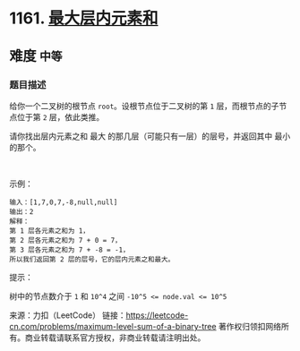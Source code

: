 # 1161. [最大层内元素和](https://leetcode-cn.com/problems/maximum-level-sum-of-a-binary-tree/)  
<font size=5> 难度 `中等` </font>
---

### 题目描述

给你一个二叉树的根节点 `root`。设根节点位于二叉树的第 `1` 层，而根节点的子节点位于第 `2` 层，依此类推。

请你找出层内元素之和 最大 的那几层（可能只有一层）的层号，并返回其中 最小 的那个。

 

示例：


```
输入：[1,7,0,7,-8,null,null]
输出：2
解释：
第 1 层各元素之和为 1，
第 2 层各元素之和为 7 + 0 = 7，
第 3 层各元素之和为 7 + -8 = -1，
所以我们返回第 2 层的层号，它的层内元素之和最大。
```

提示：

树中的节点数介于 `1` 和 `10^4` 之间
`-10^5 <= node.val <= 10^5`


来源：力扣（LeetCode）
链接：https://leetcode-cn.com/problems/maximum-level-sum-of-a-binary-tree
著作权归领扣网络所有。商业转载请联系官方授权，非商业转载请注明出处。
